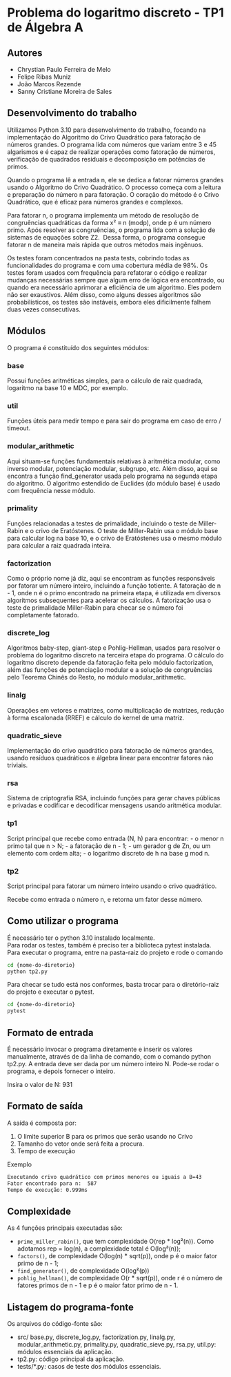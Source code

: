 # Problema do logaritmo discreto - TP1 de Álgebra A

## Autores

- Chrystian Paulo Ferreira de Melo
- Felipe Ribas Muniz
- João Marcos Rezende
- Sanny Cristiane Moreira de Sales

## Desenvolvimento do trabalho

Utilizamos Python 3.10 para desenvolvimento do trabalho, focando na implementação do Algoritmo do Crivo Quadrático para fatoração de números grandes. O programa lida com números que variam entre 3 e 45 algarismos e é capaz de realizar operações como fatoração de números, verificação de quadrados residuais e decomposição em potências de primos.

Quando o programa lê a entrada n, ele se dedica a fatorar números grandes usando o Algoritmo do Crivo Quadrático. O processo começa com a leitura e preparação do número n para fatoração. O coração do método é o Crivo Quadrático, que é eficaz para números grandes e complexos.

Para fatorar n, o programa implementa um método de resolução de congruências quadráticas da forma x² ≡ n (modp), onde p é um número primo. Após resolver as congruências, o programa lida com a solução de sistemas de equações sobre Z2.
​
Dessa forma, o programa consegue fatorar n de maneira mais rápida que outros métodos mais ingênuos.

Os testes foram concentrados na pasta tests, cobrindo todas as funcionalidades do programa e com uma cobertura média de 98%. Os testes foram usados com frequência para refatorar o código e realizar mudanças necessárias sempre que algum erro de lógica era encontrado, ou quando era necessário aprimorar a eficiência de um algoritmo. Eles podem não ser exaustivos. Além disso, como alguns desses algoritmos são probabilísticos, os testes são instáveis, embora eles dificilmente falhem duas vezes consecutivas.

## Módulos

O programa é constituído dos seguintes módulos:

### base

Possui funções aritméticas simples, para o cálculo de raiz quadrada, logaritmo na base 10 e MDC, por exemplo.

### util

Funções úteis para medir tempo e para sair do programa em caso de erro / timeout.

### modular_arithmetic

Aqui situam-se funções fundamentais relativas à aritmética modular, como inverso modular, potenciação modular, subgrupo, etc. Além disso, aqui se encontra a função find_generator usada pelo programa na segunda etapa do algoritmo. O algoritmo estendido de Euclides (do módulo base) é usado com frequência nesse módulo.

### primality

Funções relacionadas a testes de primalidade, incluindo o teste de Miller-Rabin e o crivo de Eratóstenes. O teste de Miller-Rabin usa o módulo base para calcular log na base 10, e o crivo de Eratóstenes usa o mesmo módulo para calcular a raiz quadrada inteira.

### factorization

Como o próprio nome já diz, aqui se encontram as funções responsáveis por fatorar um número inteiro, incluindo a função totiente. A fatoração de n - 1, onde n é o primo encontrado na primeira etapa, é utilizada em diversos algoritmos subsequentes para acelerar os cálculos. A fatorização usa o teste de primalidade Miller-Rabin para checar se o número foi completamente fatorado.

### discrete_log 

Algoritmos baby-step, giant-step e Pohlig-Hellman, usados para resolver o problema do logaritmo discreto na terceira etapa do programa. O cálculo do logaritmo discreto depende da fatoração feita pelo módulo factorization, além das funções de potenciação modular e a solução de congruências pelo Teorema Chinês do Resto, no módulo modular_arithmetic.

### linalg

Operações em vetores e matrizes, como multiplicação de matrizes, redução à forma escalonada (RREF) e cálculo do kernel de uma matriz.

### quadratic_sieve

Implementação do crivo quadrático para fatoração de números grandes, usando resíduos quadráticos e álgebra linear para encontrar fatores não triviais.

### rsa

Sistema de criptografia RSA, incluindo funções para gerar chaves públicas e privadas e codificar e decodificar mensagens usando aritmética modular.
### tp1

Script principal que recebe como entrada (N, h) para encontrar:
    - o menor n primo tal que n > N;
    - a fatoração de n - 1;
    - um gerador g de Zn, ou um elemento com ordem alta;
    - o logaritmo discreto de h na base g mod n.

### tp2
Script principal para fatorar um número inteiro usando o crivo quadrático.

Recebe como entrada o número n, e retorna um fator desse número.

## Como utilizar o programa
É necessário ter o python 3.10 instalado localmente. <br>
Para rodar os testes, também é preciso ter a biblioteca pytest instalada. <br>
Para executar o programa, entre na pasta-raiz do projeto e rode o comando

```bash
cd {nome-do-diretorio}
python tp2.py
```

Para checar se tudo está nos conformes, basta trocar para o diretório-raiz do projeto e executar o pytest.

```bash
cd {nome-do-diretorio}
pytest
```

## Formato de entrada

É necessário invocar o programa diretamente e inserir os valores manualmente, através de da linha de comando, com o comando python tp2.py. A entrada deve ser dada por um número inteiro N. Pode-se rodar o programa, e depois fornecer o inteiro.

Insira o valor de N: 931


## Formato de saída
A saída é composta por:

1. O limite superior B para os primos que serão usando no Crivo
2. Tamanho do vetor onde será feita a procura.
3. Tempo de execução

Exemplo
```bash
Executando crivo quadrático com primos menores ou iguais a B=43
Fator encontrado para n:  587
Tempo de execução: 0.999ms
```

## Complexidade

As 4 funções principais executadas são: 
- `prime_miller_rabin()`, que tem complexidade O(rep * log²(n)). Como adotamos rep = log(n), a complexidade total é O(log³(n));
- `factors()`, de complexidade O(log(n) * sqrt(p)), onde p é o maior fator primo de n - 1;
- `find_generator()`, de complexidade O(log²(p))
- `pohlig_hellman()`, de complexidade O(r * sqrt(p)), onde r é o número de fatores primos de n - 1 e p é o maior fator primo de n - 1.


## Listagem do programa-fonte

Os arquivos do código-fonte são:

- src/ base.py, discrete_log.py, factorization.py, linalg.py, modular_arithmetic.py, primality.py, quadratic_sieve.py, rsa.py, util.py: módulos essenciais da aplicação.
- tp2.py: código principal da aplicação.
- tests/*.py: casos de teste dos módulos essenciais.

